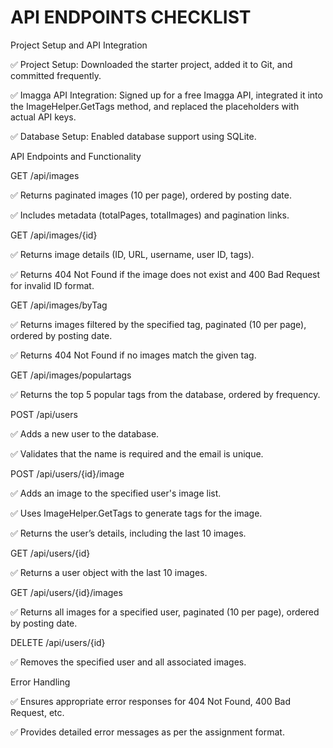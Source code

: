 # API ENDPOINTS CHECKLIST

Project Setup and API Integration

✅ Project Setup: Downloaded the starter project, added it to Git, and committed frequently.

✅ Imagga API Integration: Signed up for a free Imagga API, integrated it into the ImageHelper.GetTags method, and replaced the placeholders with actual API keys.

✅ Database Setup: Enabled database support using SQLite.

API Endpoints and Functionality


GET /api/images

✅ Returns paginated images (10 per page), ordered by posting date.

✅ Includes metadata (totalPages, totalImages) and pagination links.

GET /api/images/{id}

✅ Returns image details (ID, URL, username, user ID, tags).

✅ Returns 404 Not Found if the image does not exist and 400 Bad Request for invalid ID format.

GET /api/images/byTag

✅ Returns images filtered by the specified tag, paginated (10 per page), ordered by posting date.

✅ Returns 404 Not Found if no images match the given tag.

GET /api/images/populartags

✅ Returns the top 5 popular tags from the database, ordered by frequency.

POST /api/users

✅ Adds a new user to the database.

✅ Validates that the name is required and the email is unique.

POST /api/users/{id}/image

✅ Adds an image to the specified user's image list.

✅ Uses ImageHelper.GetTags to generate tags for the image.

✅ Returns the user’s details, including the last 10 images.

GET /api/users/{id}

✅ Returns a user object with the last 10 images.

GET /api/users/{id}/images

✅ Returns all images for a specified user, paginated (10 per page), ordered by posting date.

DELETE /api/users/{id}

✅ Removes the specified user and all associated images.

Error Handling

✅ Ensures appropriate error responses for 404 Not Found, 400 Bad Request, etc.

✅ Provides detailed error messages as per the assignment format.
